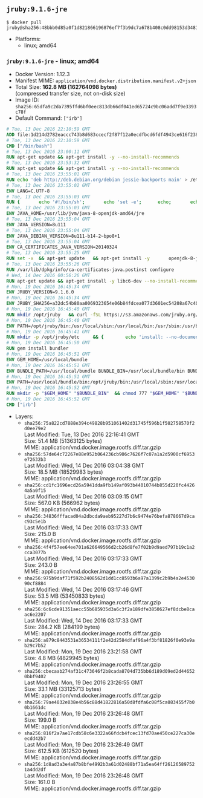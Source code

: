 ## `jruby:9.1.6-jre`

```console
$ docker pull jruby@sha256:48bbb0d85a0f1d821866196876ef7f3b9dc7a678b408c0dd98153d3481b6d86b
```

-	Platforms:
	-	linux; amd64

### `jruby:9.1.6-jre` - linux; amd64

-	Docker Version: 1.12.3
-	Manifest MIME: `application/vnd.docker.distribution.manifest.v2+json`
-	Total Size: **162.8 MB (162764098 bytes)**  
	(compressed transfer size, not on-disk size)
-	Image ID: `sha256:65dfa9c2da7395ffd6bf0eec813db66df041ed65724c9bc06add7f9e3393c78f`
-	Default Command: `["irb"]`

```dockerfile
# Tue, 13 Dec 2016 22:10:59 GMT
ADD file:1d214d2782eaccc743b8d683ccecf2f87f12a0ecdfbcd6fdf4943ce616f23870 in / 
# Tue, 13 Dec 2016 22:10:59 GMT
CMD ["/bin/bash"]
# Tue, 13 Dec 2016 23:00:11 GMT
RUN apt-get update && apt-get install -y --no-install-recommends 		ca-certificates 		curl 		wget 	&& rm -rf /var/lib/apt/lists/*
# Tue, 13 Dec 2016 23:53:32 GMT
RUN apt-get update && apt-get install -y --no-install-recommends 		bzip2 		unzip 		xz-utils 	&& rm -rf /var/lib/apt/lists/*
# Tue, 13 Dec 2016 23:55:01 GMT
RUN echo 'deb http://deb.debian.org/debian jessie-backports main' > /etc/apt/sources.list.d/jessie-backports.list
# Tue, 13 Dec 2016 23:55:02 GMT
ENV LANG=C.UTF-8
# Tue, 13 Dec 2016 23:55:03 GMT
RUN { 		echo '#!/bin/sh'; 		echo 'set -e'; 		echo; 		echo 'dirname "$(dirname "$(readlink -f "$(which javac || which java)")")"'; 	} > /usr/local/bin/docker-java-home 	&& chmod +x /usr/local/bin/docker-java-home
# Tue, 13 Dec 2016 23:55:03 GMT
ENV JAVA_HOME=/usr/lib/jvm/java-8-openjdk-amd64/jre
# Tue, 13 Dec 2016 23:55:04 GMT
ENV JAVA_VERSION=8u111
# Tue, 13 Dec 2016 23:55:04 GMT
ENV JAVA_DEBIAN_VERSION=8u111-b14-2~bpo8+1
# Tue, 13 Dec 2016 23:55:04 GMT
ENV CA_CERTIFICATES_JAVA_VERSION=20140324
# Tue, 13 Dec 2016 23:55:25 GMT
RUN set -x 	&& apt-get update 	&& apt-get install -y 		openjdk-8-jre-headless="$JAVA_DEBIAN_VERSION" 		ca-certificates-java="$CA_CERTIFICATES_JAVA_VERSION" 	&& rm -rf /var/lib/apt/lists/* 	&& [ "$JAVA_HOME" = "$(docker-java-home)" ]
# Tue, 13 Dec 2016 23:55:26 GMT
RUN /var/lib/dpkg/info/ca-certificates-java.postinst configure
# Wed, 14 Dec 2016 00:56:26 GMT
RUN apt-get update && apt-get install -y libc6-dev --no-install-recommends && rm -rf /var/lib/apt/lists/*
# Mon, 19 Dec 2016 16:45:34 GMT
ENV JRUBY_VERSION=9.1.6.0
# Mon, 19 Dec 2016 16:45:34 GMT
ENV JRUBY_SHA256=a32dc54b80aa0069323654e06b84fdcea077d3601ec54208a67c4b969f369b89
# Mon, 19 Dec 2016 16:45:40 GMT
RUN mkdir /opt/jruby   && curl -fSL https://s3.amazonaws.com/jruby.org/downloads/${JRUBY_VERSION}/jruby-bin-${JRUBY_VERSION}.tar.gz -o /tmp/jruby.tar.gz   && echo "$JRUBY_SHA256 /tmp/jruby.tar.gz" | sha256sum -c -   && tar -zx --strip-components=1 -f /tmp/jruby.tar.gz -C /opt/jruby   && rm /tmp/jruby.tar.gz   && update-alternatives --install /usr/local/bin/ruby ruby /opt/jruby/bin/jruby 1
# Mon, 19 Dec 2016 16:45:40 GMT
ENV PATH=/opt/jruby/bin:/usr/local/sbin:/usr/local/bin:/usr/sbin:/usr/bin:/sbin:/bin
# Mon, 19 Dec 2016 16:45:41 GMT
RUN mkdir -p /opt/jruby/etc 	&& { 		echo 'install: --no-document'; 		echo 'update: --no-document'; 	} >> /opt/jruby/etc/gemrc
# Mon, 19 Dec 2016 16:45:50 GMT
RUN gem install bundler
# Mon, 19 Dec 2016 16:45:51 GMT
ENV GEM_HOME=/usr/local/bundle
# Mon, 19 Dec 2016 16:45:51 GMT
ENV BUNDLE_PATH=/usr/local/bundle BUNDLE_BIN=/usr/local/bundle/bin BUNDLE_SILENCE_ROOT_WARNING=1 BUNDLE_APP_CONFIG=/usr/local/bundle
# Mon, 19 Dec 2016 16:45:51 GMT
ENV PATH=/usr/local/bundle/bin:/opt/jruby/bin:/usr/local/sbin:/usr/local/bin:/usr/sbin:/usr/bin:/sbin:/bin
# Mon, 19 Dec 2016 16:45:52 GMT
RUN mkdir -p "$GEM_HOME" "$BUNDLE_BIN" 	&& chmod 777 "$GEM_HOME" "$BUNDLE_BIN"
# Mon, 19 Dec 2016 16:45:52 GMT
CMD ["irb"]
```

-	Layers:
	-	`sha256:75a822cd7888e394c49828b951061402d31745f596b1f502758570f2d0ee79e2`  
		Last Modified: Tue, 13 Dec 2016 22:16:41 GMT  
		Size: 51.4 MB (51363125 bytes)  
		MIME: application/vnd.docker.image.rootfs.diff.tar.gzip
	-	`sha256:57de64c72267e88e952b064236cb906c7626f7c07a1a2d5900cf6953e72632b3`  
		Last Modified: Wed, 14 Dec 2016 03:04:38 GMT  
		Size: 18.5 MB (18529983 bytes)  
		MIME: application/vnd.docker.image.rootfs.diff.tar.gzip
	-	`sha256:cd1fc1696ecd26a5941dda9fb149af093b44010744b855d220fc44264a5a0f15`  
		Last Modified: Wed, 14 Dec 2016 03:09:15 GMT  
		Size: 567.0 KB (566962 bytes)  
		MIME: application/vnd.docker.image.rootfs.diff.tar.gzip
	-	`sha256:34836fffacad04a2dbcda9aeb95227d7b6c9474e76befa878667d9cac93c5e1b`  
		Last Modified: Wed, 14 Dec 2016 03:17:33 GMT  
		Size: 215.0 B  
		MIME: application/vnd.docker.image.rootfs.diff.tar.gzip
	-	`sha256:4f4f57ee64ee701a626649566d2cb26d8fe7f02b9d9aed797b19c1a2cca3077b`  
		Last Modified: Wed, 14 Dec 2016 03:17:33 GMT  
		Size: 243.0 B  
		MIME: application/vnd.docker.image.rootfs.diff.tar.gzip
	-	`sha256:975b9daf71f592b2408562d1dd1cc8593b6a97a1399c2b9b4a2e453090cf8884`  
		Last Modified: Wed, 14 Dec 2016 03:17:46 GMT  
		Size: 53.5 MB (53450833 bytes)  
		MIME: application/vnd.docker.image.rootfs.diff.tar.gzip
	-	`sha256:6c6cde91351aecc55b685935d3a6c3f2a189dfe3850627ef8dcbe8caac6e2207`  
		Last Modified: Wed, 14 Dec 2016 03:17:33 GMT  
		Size: 284.2 KB (284199 bytes)  
		MIME: application/vnd.docker.image.rootfs.diff.tar.gzip
	-	`sha256:a879c8443531e36534111f2e42d2584dfaf96a4f3bf81826f0e93e9ab29c7b52`  
		Last Modified: Mon, 19 Dec 2016 23:21:58 GMT  
		Size: 4.8 MB (4829945 bytes)  
		MIME: application/vnd.docker.image.rootfs.diff.tar.gzip
	-	`sha256:cbecaab274af31c473646f2b8cada8704d735bb6d189d09ed2d446520bbf9402`  
		Last Modified: Mon, 19 Dec 2016 23:26:55 GMT  
		Size: 33.1 MB (33125713 bytes)  
		MIME: application/vnd.docker.image.rootfs.diff.tar.gzip
	-	`sha256:79ae4032e038e4b56c88d41822816a50d8fdfa6c08f5ca083455f7b00b1661dc`  
		Last Modified: Mon, 19 Dec 2016 23:26:48 GMT  
		Size: 199.0 B  
		MIME: application/vnd.docker.image.rootfs.diff.tar.gzip
	-	`sha256:816f2a7ae17cdb58c6e3322a66fdcb4fcec13fd70ae450ce227ca30eecdd42b7`  
		Last Modified: Mon, 19 Dec 2016 23:26:49 GMT  
		Size: 612.5 KB (612520 bytes)  
		MIME: application/vnd.docker.image.rootfs.diff.tar.gzip
	-	`sha256:1d8ad3a3e4a87b8bfe4992b3a61d02488bf71a5ea64ff261265897521a4dd2df`  
		Last Modified: Mon, 19 Dec 2016 23:26:48 GMT  
		Size: 161.0 B  
		MIME: application/vnd.docker.image.rootfs.diff.tar.gzip
